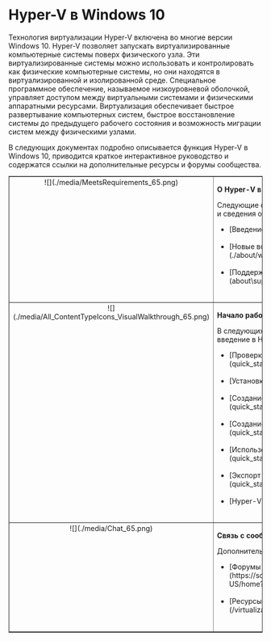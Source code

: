# Hyper-V в Windows 10

Технология виртуализации Hyper-V включена во многие версии Windows 10. Hyper-V позволяет запускать виртуализированные компьютерные системы поверх физического узла. Эти виртуализированные системы можно использовать и контролировать как физические компьютерные системы, но они находятся в виртуализированной и изолированной среде. Специальное программное обеспечение, называемое низкоуровневой оболочкой, управляет доступом между виртуальными системами и физическими аппаратными ресурсами. Виртуализация обеспечивает быстрое развертывание компьютерных систем, быстрое восстановление системы до предыдущего рабочего состояния и возможность миграции систем между физическими узлами.

В следующих документах подробно описывается функция Hyper-V в Windows 10, приводится краткое интерактивное руководство и содержатся ссылки на дополнительные ресурсы и форумы сообщества.

<table border="1" style="background-color:FFFFCC;border-collapse:collapse;border:1px solid FFCC00;color:000000;width:100%" cellpadding="15" cellspacing="3">
    <tr valign="top">
        <td><center>![](./media/MeetsRequirements_65.png)</center></td>
        <td valign="top">
            <p><strong>О Hyper-V в Windows</strong></p>
            <p>Следующие статьи содержат введение в Hyper-V в ОС Windows и сведения об этой технологии.</p>
            <ul>
                <li class="unordered">[Введение в Hyper-V](./about/hyperv_on_windows.md)<br /><br /></li>
                <li class="unordered">[Новые возможности Hyper-V для Windows 10](./about/whats_new.md)<br /><br /></li>
                <li class="unordered">[Поддерживаемые гостевые операционные системы](about\supported_guest_os.md)<br /><br /></li>
            </ul>   
        </td>
    </tr>
    <tr valign="top">
        <td><center>![](./media/All_ContentTypeIcons_VisualWalkthrough_65.png)</center></td>
        <td valign="top">
            <p><strong>Начало работы с Hyper-V</strong></p>
            <p>В следующих документах содержится краткое интерактивное введение в Hyper-V в Windows 10.</p>
            <ul>
                <li class="unordered">[Проверка требований к системе](quick_start\walkthrough_compatibility.md)<br /><br /></li>
                <li class="unordered">[Установка Hyper-V](quick_start\walkthrough_install.md)<br /><br /></li>
                <li class="unordered">[Создание виртуального коммутатора](quick_start\walkthrough_virtual_switch.md)<br /><br /></li>
                <li class="unordered">[Создание виртуальной машины](quick_start\walkthrough_create_vm.md)<br /><br /></li>
                <li class="unordered">[Использование контрольных точек с Hyper-V](quick_start\walkthrough_checkpoints.md)<br /><br /></li>
                <li class="unordered">[Экспорт и импорт виртуальных машин](quick_start\walkthrough_export_import.md)<br /><br /></li>
                <li class="unordered">[Hyper-V и PowerShell](quick_start\walkthrough_powershell.md)<br /><br /></li>
            </ul>
        </td>
    </tr>
    <tr valign="top">
        <td><center>![](./media/Chat_65.png)</center></td>
        <td valign="top">
            <p><strong>Связь с сообществом и поддержка</strong></p>
            <p>Дополнительные ресурсы технической поддержки и сообщества.</p>
            <ul>
                <li class="unordered">[Форумы по Hyper-V](https://social.technet.microsoft.com/Forums/windowsserver/en-US/home?forum=winserverhyperv)<br /><br /></li>
                <li class="unordered">[Ресурсы сообщества для Hyper-V и контейнеров Windows](/virtualization/community/community_overview.md)<br /><br /></li>
            </ul>   
        </td>
    </tr>
</table>



